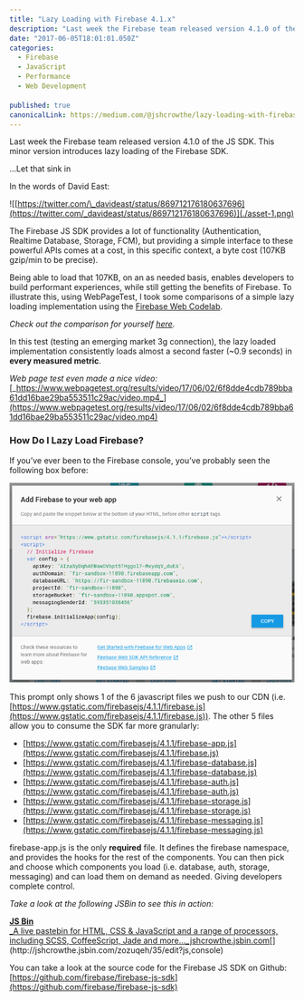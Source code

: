```yaml
---
title: "Lazy Loading with Firebase 4.1.x"
description: "Last week the Firebase team released version 4.1.0 of the JS SDK. This minor version introduces lazy loading of the Firebase SDK. The Firebase JS SDK provides a lot of functionality (Authentication…"
date: "2017-06-05T18:01:01.050Z"
categories: 
  - Firebase
  - JavaScript
  - Performance
  - Web Development

published: true
canonicalLink: https://medium.com/@jshcrowthe/lazy-loading-with-firebase-4-1-x-c51f67a51f56
---
```


Last week the Firebase team released version 4.1.0 of the JS SDK. This minor version introduces lazy loading of the Firebase SDK.

…Let that sink in

In the words of David East:

![[https://twitter.com/\_davideast/status/869712176180637696](https://twitter.com/_davideast/status/869712176180637696)](./asset-1.png)

The Firebase JS SDK provides a lot of functionality (Authentication, Realtime Database, Storage, FCM), but providing a simple interface to these powerful APIs comes at a cost, in this specific context, a byte cost (107KB gzip/min to be precise).

Being able to load that 107KB, on an as needed basis, enables developers to build performant experiences, while still getting the benefits of Firebase. To illustrate this, using WebPageTest, I took some comparisons of a simple lazy loading implementation using the [Firebase Web Codelab](https://github.com/firebase/friendlychat/tree/master/web).

_Check out the comparison for yourself_ [_here_](https://www.webpagetest.org/video/compare.php?tests=170602_8T_bd0f3c1838b7f1307d1a3cfaf27c5aea,170602_C7_7f6496bd3239ebaeea37761bc8581530)_._

In this test (testing an emerging market 3g connection), the lazy loaded implementation consistently loads almost a second faster (~0.9 seconds) in **every measured metric**.

_Web page test even made a nice video:_ [_https://www.webpagetest.org/results/video/17/06/02/6f8dde4cdb789bba61dd16bae29ba553511c29ac/video.mp4_](https://www.webpagetest.org/results/video/17/06/02/6f8dde4cdb789bba61dd16bae29ba553511c29ac/video.mp4)

### How Do I Lazy Load Firebase?

If you’ve ever been to the Firebase console, you’ve probably seen the following box before:

![“Add Firebase to your web app” prompt in the Firebase console](./asset-2.png)

This prompt only shows 1 of the 6 javascript files we push to our CDN (i.e. [https://www.gstatic.com/firebasejs/4.1.1/firebase.js](https://www.gstatic.com/firebasejs/4.1.1/firebase.js)). The other 5 files allow you to consume the SDK far more granularly:

-   [https://www.gstatic.com/firebasejs/4.1.1/firebase-app.js](https://www.gstatic.com/firebasejs/4.1.1/firebase.js)
-   [https://www.gstatic.com/firebasejs/4.1.1/firebase-database.js](https://www.gstatic.com/firebasejs/4.1.1/firebase-database.js)
-   [https://www.gstatic.com/firebasejs/4.1.1/firebase-auth.js](https://www.gstatic.com/firebasejs/4.1.1/firebase-auth.js)
-   [https://www.gstatic.com/firebasejs/4.1.1/firebase-storage.js](https://www.gstatic.com/firebasejs/4.1.1/firebase-storage.js)
-   [https://www.gstatic.com/firebasejs/4.1.1/firebase-messaging.js](https://www.gstatic.com/firebasejs/4.1.1/firebase-messaging.js)

firebase-app.js is the only **required** file. It defines the firebase namespace, and provides the hooks for the rest of the components. You can then pick and choose which components you load (i.e. database, auth, storage, messaging) and can load them on demand as needed. Giving developers complete control.

_Take a look at the following JSBin to see this in action:_

[**JS Bin**  
_A live pastebin for HTML, CSS & JavaScript and a range of processors, including SCSS, CoffeeScript, Jade and more..._jshcrowthe.jsbin.com](http://jshcrowthe.jsbin.com/zozuqeh/35/edit?js,console "http://jshcrowthe.jsbin.com/zozuqeh/35/edit?js,console")[](http://jshcrowthe.jsbin.com/zozuqeh/35/edit?js,console)

You can take a look at the source code for the Firebase JS SDK on Github: [https://github.com/firebase/firebase-js-sdk](https://github.com/firebase/firebase-js-sdk)